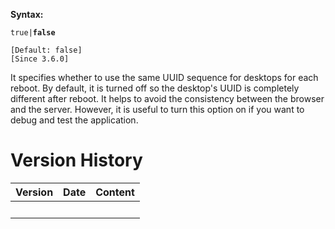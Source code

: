 **Syntax:**

<repeat-uuid>`true|`**`false`**</repeat-uuid>

`[Default: false]`  
`[Since 3.6.0]`

It specifies whether to use the same UUID sequence for desktops for each
reboot. By default, it is turned off so the desktop's UUID is completely
different after reboot. It helps to avoid the consistency between the
browser and the server. However, it is useful to turn this option on if
you want to debug and test the application.

# Version History

| Version | Date | Content |
|---------|------|---------|
|         |      |         |
